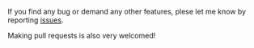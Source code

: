 If you find any bug or demand any other features, plese let me know by reporting [issues](https://github.com/HC200ok/vue3-easy-data-table/issues).

Making pull requests is also very welcomed!
